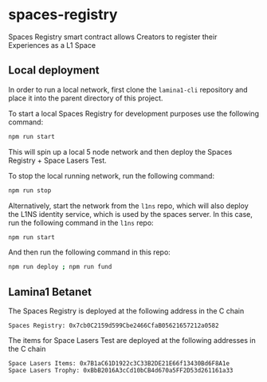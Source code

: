 # spaces-registry
Spaces Registry smart contract allows Creators to register their Experiences as a L1 Space

## Local deployment

In order to run a local network, first clone the `lamina1-cli` repository and place it into the parent directory of this project.

To start a local Spaces Registry for development purposes use the following command:

```bash
npm run start
```

This will spin up a local 5 node network and then deploy the Spaces Registry + Space Lasers Test.

To stop the local running network, run the following command:

```bash
npm run stop
```

Alternatively, start the network from the `l1ns` repo, which will also deploy the L1NS identity service, which is used by the spaces server.
In this case, run the following command in the `l1ns` repo:

```bash
npm run start
```

And then run the following command in this repo:
```bash
npm run deploy ; npm run fund
```

## Lamina1 Betanet

The Spaces Registry is deployed at the following address in the C chain
```
Spaces Registry: 0x7cb0C2159d599Cbe2466CfaB05621657212a0582
```

The items for Space Lasers Test are deployed at the following addresses in the C chain
```
Space Lasers Items: 0x7B1aC61D1922c3C33B2DE21E66f13430Bd6F8A1e
Space Lasers Trophy: 0xBbB2016A3cCd10bCB4d670a5FF2D53d261161a33
```